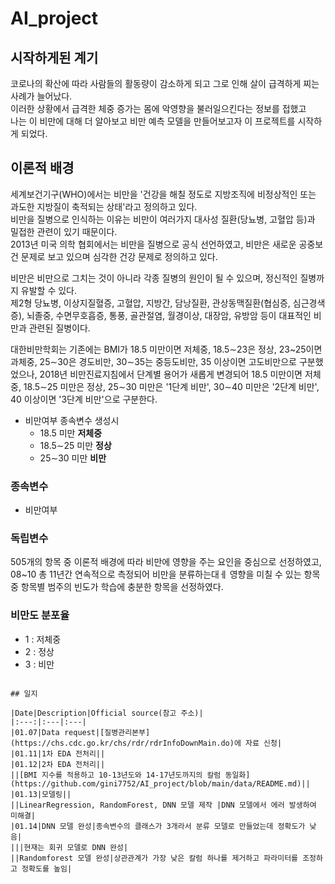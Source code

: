 # AI_project

## 시작하게된 계기
코로나의 확산에 따라 사람들의 활동량이 감소하게 되고 그로 인해 살이 급격하게 찌는 사례가 늘어났다.  
이러한 상황에서 급격한 체중 증가는 몸에 악영향을 불러일으킨다는 정보를 접했고  
나는 이 비만에 대해 더 알아보고 비만 예측 모델을 만들어보고자 이 프로젝트를 시작하게 되었다.

## 이론적 배경
세계보건기구(WHO)에서는 비만을 '건강을 해칠 정도로 지방조직에 비정상적인 또는 과도한 지방질이 축적되는 상태'라고 정의하고 있다. <br>
비만을 질병으로 인식하는 이유는 비만이 여러가지 대사성 질환(당뇨병, 고혈압 등)과 밀접한 관련이 있기 때문이다.<br>
2013년 미국 의학 협회에서는 비만을 질병으로 공식 선언하였고, 비만은 새로운 공중보건 문제로 보고 있으며 심각한 건강 문제로 정의하고 있다.<br>


비만은 비만으로 그치는 것이 아니라 각종 질병의 원인이 될 수 있으며, 정신적인 질병까지 유발할 수 있다.<br>
제2형 당뇨병, 이상지질혈증, 고혈압, 지방간, 담낭질환, 관상동맥질환(협심증, 심근경색증), 뇌졸중, 수면무호흡증, 통풍, 골관절염, 월경이상, 대장암, 유방암 등이 대표적인 비만과 관련된 질병이다.

대한비만학회는 기존에는 BMI가 18.5 미만이면 저체중, 18.5∼23은 정상, 23~25이면 과체중, 25∼30은 경도비만, 30∼35는 중등도비만, 35 이상이면 고도비만으로 구분했었으나, 2018년 비만진료지침에서 단계별 용어가 새롭게 변경되어 18.5 미만이면 저체중, 18.5∼25 미만은 정상, 25∼30 미만은 '1단계 비만', 30∼40 미만은 '2단계 비만', 40 이상이면 '3단계 비만'으로 구분한다.
- 비만여부 종속변수 생성시
  - 18.5 미만 **저체중**
  - 18.5∼25 미만 **정상**
  - 25∼30 미만 **비만**


### 종속변수
- 비만여부
### 독립변수
505개의 항목 중 이론적 배경에 따라 비만에 영향을 주는 요인을 중심으로 선정하였고, 08~10 총 11년간 연속적으로 측정되어 비만을 분류하는대ㅔ 영향을 미칠 수 있는 항목 중 항목별 범주의 빈도가 학습에 충분한 항목을 선정하였다.

### 비만도 분포율
- 1 : 저체중
- 2 : 정상
- 3 : 비만
```

## 일지

|Date|Description|Official source(참고 주소)|
|:---:|:---|:---|
|01.07|Data request|[질병관리본부](https://chs.cdc.go.kr/chs/rdr/rdrInfoDownMain.do)에 자료 신청|
|01.11|1차 EDA 전처리||
|01.12|2차 EDA 전처리||
||[BMI 지수를 적용하고 10-13년도와 14-17년도까지의 칼럼 동일화](https://github.com/gini7752/AI_project/blob/main/data/README.md)||
|01.13|모델링||
||LinearRegression, RandomForest, DNN 모델 제작 |DNN 모델에서 에러 발생하여 미해결|
|01.14|DNN 모델 완성|종속변수의 클래스가 3개라서 분류 모델로 만들었는데 정확도가 낮음|
|||현재는 회귀 모델로 DNN 완성|
||Randomforest 모델 완성|상관관계가 가장 낮은 칼럼 하나를 제거하고 파라미터를 조정하고 정확도를 높임|

